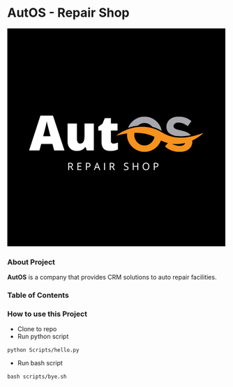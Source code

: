 # AutOS - Repair Shop

![logo](images/AutOS.png)

### About Project
**AutOS** is a company that provides CRM solutions to auto repair facilities.

### Table of Contents

### How to use this Project

- Clone to repo
- Run python script
```
python Scripts/hello.py
```
- Run bash script
```
bash scripts/bye.sh
```

